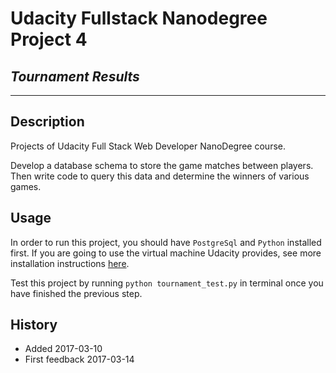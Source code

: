 # Udacity Fullstack Nanodegree Project 4
## *Tournament Results*

-------------

## Description
Projects of Udacity Full Stack Web Developer NanoDegree course.

Develop a database schema to store the game matches between players. Then write code to query this data and determine the winners of various games.

## Usage
In order to run this project, you should have `PostgreSql` and `Python` installed first. If you are going to use the virtual machine Udacity provides, see more installation instructions [here](https://classroom.udacity.com/nanodegrees/nd004/parts/0041345405/modules/353202897075460/lessons/3423258756/concepts/14c72fe3-e3fe-4959-9c4b-467cf5b7c3a0#).

Test this project by running `python tournament_test.py` in terminal once you have finished the previous step.

## History
+ Added          2017-03-10
+ First feedback 2017-03-14
